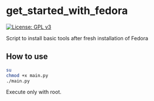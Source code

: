 # get_started_with_fedora
[![License: GPL v3](https://img.shields.io/badge/License-GPL%20v3-blue.svg)](https://www.gnu.org/licenses/gpl-3.0)


Script to install basic tools after fresh installation of Fedora

## How to use

```sh
su
chmod +x main.py
./main.py
```
Execute only with root.

